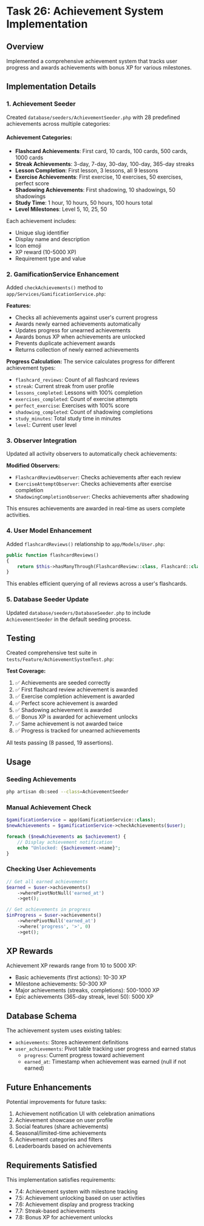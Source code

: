 # Task 26: Achievement System Implementation

## Overview
Implemented a comprehensive achievement system that tracks user progress and awards achievements with bonus XP for various milestones.

## Implementation Details

### 1. Achievement Seeder
Created `database/seeders/AchievementSeeder.php` with 28 predefined achievements across multiple categories:

#### Achievement Categories:
- **Flashcard Achievements**: First card, 10 cards, 100 cards, 500 cards, 1000 cards
- **Streak Achievements**: 3-day, 7-day, 30-day, 100-day, 365-day streaks
- **Lesson Completion**: First lesson, 3 lessons, all 9 lessons
- **Exercise Achievements**: First exercise, 10 exercises, 50 exercises, perfect score
- **Shadowing Achievements**: First shadowing, 10 shadowings, 50 shadowings
- **Study Time**: 1 hour, 10 hours, 50 hours, 100 hours total
- **Level Milestones**: Level 5, 10, 25, 50

Each achievement includes:
- Unique slug identifier
- Display name and description
- Icon emoji
- XP reward (10-5000 XP)
- Requirement type and value

### 2. GamificationService Enhancement
Added `checkAchievements()` method to `app/Services/GamificationService.php`:

**Features:**
- Checks all achievements against user's current progress
- Awards newly earned achievements automatically
- Updates progress for unearned achievements
- Awards bonus XP when achievements are unlocked
- Prevents duplicate achievement awards
- Returns collection of newly earned achievements

**Progress Calculation:**
The service calculates progress for different achievement types:
- `flashcard_reviews`: Count of all flashcard reviews
- `streak`: Current streak from user profile
- `lessons_completed`: Lessons with 100% completion
- `exercises_completed`: Count of exercise attempts
- `perfect_exercise`: Exercises with 100% score
- `shadowing_completed`: Count of shadowing completions
- `study_minutes`: Total study time in minutes
- `level`: Current user level

### 3. Observer Integration
Updated all activity observers to automatically check achievements:

**Modified Observers:**
- `FlashcardReviewObserver`: Checks achievements after each review
- `ExerciseAttemptObserver`: Checks achievements after exercise completion
- `ShadowingCompletionObserver`: Checks achievements after shadowing

This ensures achievements are awarded in real-time as users complete activities.

### 4. User Model Enhancement
Added `flashcardReviews()` relationship to `app/Models/User.php`:
```php
public function flashcardReviews()
{
    return $this->hasManyThrough(FlashcardReview::class, Flashcard::class);
}
```

This enables efficient querying of all reviews across a user's flashcards.

### 5. Database Seeder Update
Updated `database/seeders/DatabaseSeeder.php` to include `AchievementSeeder` in the default seeding process.

## Testing

Created comprehensive test suite in `tests/Feature/AchievementSystemTest.php`:

**Test Coverage:**
1. ✅ Achievements are seeded correctly
2. ✅ First flashcard review achievement is awarded
3. ✅ Exercise completion achievement is awarded
4. ✅ Perfect score achievement is awarded
5. ✅ Shadowing achievement is awarded
6. ✅ Bonus XP is awarded for achievement unlocks
7. ✅ Same achievement is not awarded twice
8. ✅ Progress is tracked for unearned achievements

All tests passing (8 passed, 19 assertions).

## Usage

### Seeding Achievements
```bash
php artisan db:seed --class=AchievementSeeder
```

### Manual Achievement Check
```php
$gamificationService = app(GamificationService::class);
$newAchievements = $gamificationService->checkAchievements($user);

foreach ($newAchievements as $achievement) {
    // Display achievement notification
    echo "Unlocked: {$achievement->name}";
}
```

### Checking User Achievements
```php
// Get all earned achievements
$earned = $user->achievements()
    ->wherePivotNotNull('earned_at')
    ->get();

// Get achievements in progress
$inProgress = $user->achievements()
    ->wherePivotNull('earned_at')
    ->where('progress', '>', 0)
    ->get();
```

## XP Rewards

Achievement XP rewards range from 10 to 5000 XP:
- Basic achievements (first actions): 10-30 XP
- Milestone achievements: 50-300 XP
- Major achievements (streaks, completions): 500-1000 XP
- Epic achievements (365-day streak, level 50): 5000 XP

## Database Schema

The achievement system uses existing tables:
- `achievements`: Stores achievement definitions
- `user_achievements`: Pivot table tracking user progress and earned status
  - `progress`: Current progress toward achievement
  - `earned_at`: Timestamp when achievement was earned (null if not earned)

## Future Enhancements

Potential improvements for future tasks:
1. Achievement notification UI with celebration animations
2. Achievement showcase on user profile
3. Social features (share achievements)
4. Seasonal/limited-time achievements
5. Achievement categories and filters
6. Leaderboards based on achievements

## Requirements Satisfied

This implementation satisfies requirements:
- 7.4: Achievement system with milestone tracking
- 7.5: Achievement unlocking based on user activities
- 7.6: Achievement display and progress tracking
- 7.7: Streak-based achievements
- 7.8: Bonus XP for achievement unlocks
